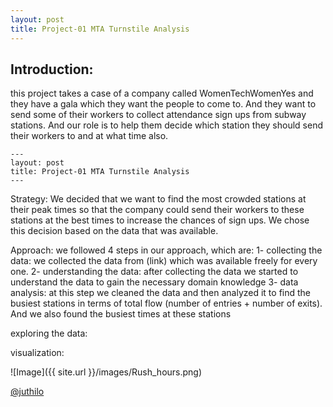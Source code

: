 ```yaml
---
layout: post
title: Project-01 MTA Turnstile Analysis 
---
```


## Introduction: 

this project takes a case of a company called WomenTechWomenYes and they have a gala which they want the people to come to. And they want to send some of their workers to collect attendance sign ups from subway stations. And our role is to help them decide which station they should send their workers to and at what time also. 

```
---
layout: post
title: Project-01 MTA Turnstile Analysis 
---
```


Strategy:
We decided that we want to find the most crowded stations at their peak times so that the company could send their workers to these stations at the best times to increase the chances of sign ups. We chose this decision based on the data that was available. 

Approach: 
we followed 4 steps in our approach, which are: 
1- collecting the data: we collected the data from (link) which was available freely for every one.
2- understanding the data: after collecting the data we started to understand the data to gain the necessary domain knowledge
3- data analysis: at this step we cleaned the data and then analyzed it to find the busiest stations in terms of total flow (number of entries + number of exits). And we also found the busiest times at these stations

exploring the data:


visualization: 




![Image]({{ site.url }}/images/Rush_hours.png)

[@juthilo](https://github.com/juthilo)
